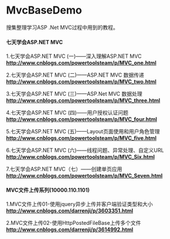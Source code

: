 # MvcBaseDemo

搜集整理学习ASP .Net MVC过程中用到的教程。

#### 七天学会ASP.NET MVC
1.七天学会ASP.NET MVC (一)——深入理解ASP.NET MVC
**http://www.cnblogs.com/powertoolsteam/p/MVC_one.html**

2.七天学会ASP.NET MVC (二)——ASP.NET MVC 数据传递
**http://www.cnblogs.com/powertoolsteam/p/MVC_two.html**

3.七天学会ASP.NET MVC (三)——ASP.Net MVC 数据处理
**http://www.cnblogs.com/powertoolsteam/p/MVC_three.html**

4.七天学会ASP.NET MVC (四)——用户授权认证问题
**http://www.cnblogs.com/powertoolsteam/p/MVC_four.html**

5.七天学会ASP.NET MVC (五)——Layout页面使用和用户角色管理
**http://www.cnblogs.com/powertoolsteam/p/MVC_five.html**

6.七天学会ASP.NET MVC (六)——线程问题、异常处理、自定义URL
**http://www.cnblogs.com/powertoolsteam/p/MVC_Six.html**

7.七天学会ASP.NET MVC（七）——创建单页应用
**http://www.cnblogs.com/powertoolsteam/p/MVC_Seven.html**

#### MVC文件上传系列(10000.110.1101)
1.MVC文件上传01-使用jquery异步上传并客户端验证类型和大小
**http://www.cnblogs.com/darrenji/p/3603351.html**

2.MVC文件上传02-使用HttpPostedFileBase上传多个文件
**http://www.cnblogs.com/darrenji/p/3614992.html**